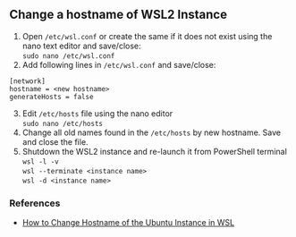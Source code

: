 ## Change a hostname of WSL2 Instance

1. Open `/etc/wsl.conf` or create the same if it does not exist using the nano text editor and save/close:   
`sudo nano /etc/wsl.conf`   
2. Add following lines in `/etc/wsl.conf` and save/close:   
```
[network]
hostname = <new hostname>
generateHosts = false
```   
3. Edit `/etc/hosts` file using the nano editor    
`sudo nano /etc/hosts`   
4. Change all old names found in the `/etc/hosts` by new hostname. Save and close the file.   
5. Shutdown the WSL2 instance and re-launch it from PowerShell terminal   
`wsl -l -v`  
`wsl --terminate <instance name>`  
`wsl -d <instance name>`  

### References

* [How to Change Hostname of the Ubuntu Instance in WSL](https://medium.com/@bonguides25/how-to-change-hostname-of-the-ubuntu-instance-in-wsl-93746998ed26)